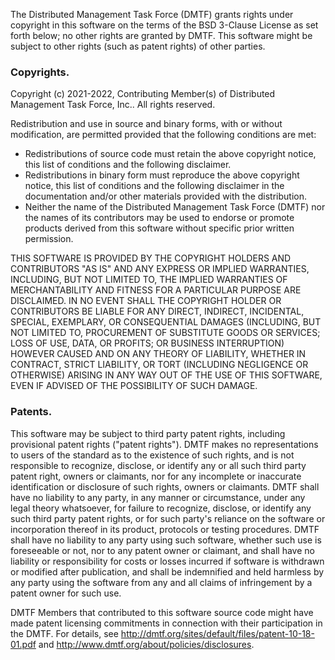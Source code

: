 The Distributed Management Task Force (DMTF) grants rights under copyright in
this software on the terms of the BSD 3-Clause License as set forth below; no
other rights are granted by DMTF. This software might be subject to other rights
(such as patent rights) of other parties.


### Copyrights.

Copyright (c) 2021-2022, Contributing Member(s) of Distributed Management Task Force,
Inc.. All rights reserved.

Redistribution and use in source and binary forms, with or without modification,
are permitted provided that the following conditions are met:

* Redistributions of source code must retain the above copyright notice, this
list of conditions and the following disclaimer.
* Redistributions in binary form must reproduce the above copyright notice, this
list of conditions and the following disclaimer in the documentation and/or
other materials provided with the distribution.
* Neither the name of the Distributed Management Task Force (DMTF) nor the names
of its contributors may be used to endorse or promote products derived from this
software without specific prior written permission.

THIS SOFTWARE IS PROVIDED BY THE COPYRIGHT HOLDERS AND CONTRIBUTORS "AS IS" AND
ANY EXPRESS OR IMPLIED WARRANTIES, INCLUDING, BUT NOT LIMITED TO, THE IMPLIED
WARRANTIES OF MERCHANTABILITY AND FITNESS FOR A PARTICULAR PURPOSE ARE
DISCLAIMED. IN NO EVENT SHALL THE COPYRIGHT HOLDER OR CONTRIBUTORS BE LIABLE FOR
ANY DIRECT, INDIRECT, INCIDENTAL, SPECIAL, EXEMPLARY, OR CONSEQUENTIAL DAMAGES
(INCLUDING, BUT NOT LIMITED TO, PROCUREMENT OF SUBSTITUTE GOODS OR SERVICES;
LOSS OF USE, DATA, OR PROFITS; OR BUSINESS INTERRUPTION) HOWEVER CAUSED AND ON
ANY THEORY OF LIABILITY, WHETHER IN CONTRACT, STRICT LIABILITY, OR TORT
(INCLUDING NEGLIGENCE OR OTHERWISE) ARISING IN ANY WAY OUT OF THE USE OF THIS
SOFTWARE, EVEN IF ADVISED OF THE POSSIBILITY OF SUCH DAMAGE.


### Patents.

This software may be subject to third party patent rights, including provisional
patent rights ("patent rights"). DMTF makes no representations to users of the
standard as to the existence of such rights, and is not responsible to
recognize, disclose, or identify any or all such third party patent right,
owners or claimants, nor for any incomplete or inaccurate identification or
disclosure of such rights, owners or claimants. DMTF shall have no liability to
any party, in any manner or circumstance, under any legal theory whatsoever, for
failure to recognize, disclose, or identify any such third party patent rights,
or for such party's reliance on the software or incorporation thereof in its
product, protocols or testing procedures. DMTF shall have no liability to any
party using such software, whether such use is foreseeable or not, nor to any
patent owner or claimant, and shall have no liability or responsibility for
costs or losses incurred if software is withdrawn or modified after publication,
and shall be indemnified and held harmless by any party using the software from
any and all claims of infringement by a patent owner for such use.

DMTF Members that contributed to this software source code might have made
patent licensing commitments in connection with their participation in the DMTF.
For details, see http://dmtf.org/sites/default/files/patent-10-18-01.pdf and
http://www.dmtf.org/about/policies/disclosures.